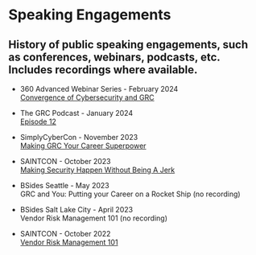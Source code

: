 # Speaking Engagements
## History of public speaking engagements, such as conferences, webinars, podcasts, etc. Includes recordings where available.

- 360 Advanced Webinar Series - February 2024  
[Convergence of Cybersecurity and GRC](https://compliance.360advanced.com/hubfs/Webinar%20Recordings/Convergence%20of%20Cybersecurity%20and%20GRC.mp4)

- The GRC Podcast - January 2024  
[Episode 12](https://www.thegrcpodcast.com/episodes/interview-chris-honda)

- SimplyCyberCon - November 2023  
[Making GRC Your Career Superpower](https://www.youtube.com/watch?v=gkW0hkk1hPA)

- SAINTCON - October 2023  
[Making Security Happen Without Being A Jerk](https://www.youtube.com/watch?v=4emGBx9DiMk)

- BSides Seattle - May 2023  
GRC and You: Putting your Career on a Rocket Ship (no recording)

- BSides Salt Lake City - April 2023  
Vendor Risk Management 101 (no recording)

- SAINTCON - October 2022  
[Vendor Risk Management 101](https://www.youtube.com/watch?v=w2cFPzjIZWU)
